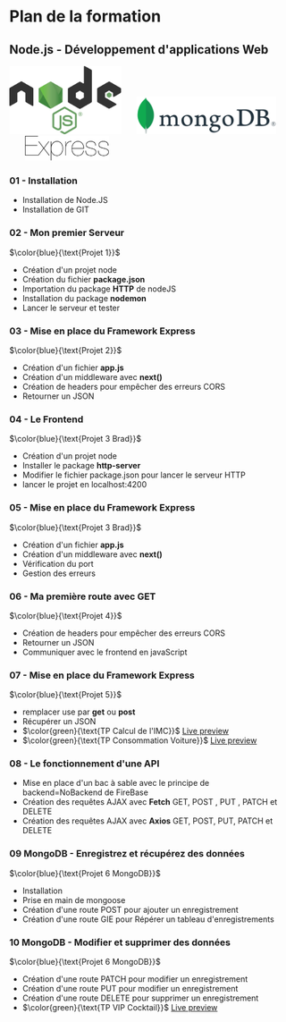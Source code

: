 
#  Plan de la formation 
## Node.js - Développement d'applications Web
<img src="./img/node.svg" width="200">&nbsp;&nbsp;&nbsp;&nbsp;&nbsp;&nbsp;&nbsp;<img src="./img/mongo.svg" width="250">&nbsp;&nbsp;&nbsp;&nbsp;&nbsp;&nbsp;&nbsp;<img src="./img/express.svg" width="150">   


### 01 - Installation 
- Installation de Node.JS
- Installation de GIT

### 02 - Mon premier Serveur
$\color{blue}{\text{Projet 1}}$ 
- Création d'un projet node
- Création du fichier **package.json**
- Importation du package **HTTP** de nodeJS
- Installation du package **nodemon**
- Lancer le serveur et tester

### 03 - Mise en place du Framework Express
$\color{blue}{\text{Projet 2}}$  
- Création d'un fichier **app.js**
- Création d'un middleware avec **next()**
- Création de headers pour empêcher des erreurs CORS
- Retourner un JSON

### 04 - Le Frontend
$\color{blue}{\text{Projet 3 Brad}}$  
- Création d'un projet node
- Installer le package **http-server**
- Modifier le fichier package.json pour lancer le serveur HTTP
- lancer le projet en localhost:4200

### 05 - Mise en place du Framework Express
$\color{blue}{\text{Projet 3 Brad}}$  

- Création d'un fichier **app.js**
- Création d'un middleware avec **next()**
- Vérification du port
- Gestion des erreurs

### 06 - Ma première route avec GET
$\color{blue}{\text{Projet 4}}$  

- Création de headers pour empêcher des erreurs CORS
- Retourner un JSON
- Communiquer  avec le frontend en javaScript

### 07 - Mise en place du Framework Express
$\color{blue}{\text{Projet 5}}$ 
- remplacer use par **get** ou **post**
- Récupérer un JSON
- $\color{green}{\text{TP Calcul de l'IMC}}$ [Live preview](https://sevenvalley.fr/tp-javascript/tp2/)
- $\color{green}{\text{TP Consommation Voiture}}$ [Live preview](https://sevenvalley.fr/tp-javascript/tpa/)

### 08 - Le fonctionnement d'une API
- Mise en place d'un bac à sable avec le principe de backend=NoBackend de FireBase
- Création des requêtes AJAX avec **Fetch** GET, POST , PUT , PATCH et DELETE
- Création des requêtes AJAX avec **Axios** GET, POST, PUT, PATCH et DELETE

### 09 MongoDB - Enregistrez et récupérez des données
$\color{blue}{\text{Projet 6 MongoDB}}$ 
- Installation
- Prise en main de mongoose
- Création d'une route POST pour ajouter un enregistrement 
- Création d'une route GIE pour Répérer un tableau d'enregistrements

### 10 MongoDB - Modifier et supprimer des données
$\color{blue}{\text{Projet 6 MongoDB}}$ 
- Création d'une route PATCH pour modifier un enregistrement 
- Création d'une route PUT pour modifier un enregistrement 
- Création d'une route DELETE pour supprimer un enregistrement 
- $\color{green}{\text{TP VIP Cocktail}}$ [Live preview](https://sevenvalley.fr/tp-javascript/tp6/)